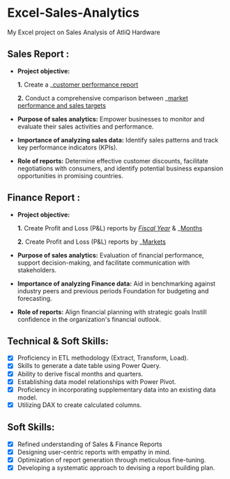 # Excel-Sales-Analytics
My Excel project on Sales Analysis of AtliQ Hardware 
## Sales Report :


- **Project objective:** 

    **1.** Create a _[customer performance report](https://github.com/Nerikshaana/Excel-Sales-Analytics/blob/main/Customer%20Performance%20Report.pdf) 

    **2.** Conduct a comprehensive comparison between _[market performance and sales targets](https://github.com/Nerikshaana/Excel-Sales-Analytics/blob/main/Market%20Performance%20vs%20Target%20Report.pdf)

- **Purpose of sales analytics:** Empower businesses to monitor and evaluate their sales activities and performance.

- **Importance of analyzing sales data:** Identify sales patterns and track key performance indicators (KPIs).

- **Role of reports:** Determine effective customer discounts, facilitate negotiations with consumers, and identify potential business expansion opportunities in promising countries.


## Finance Report :

- **Project objective:** 

    **1.** Create Profit and Loss (P&L) reports by _[Fiscal Year](https://github.com/Nerikshaana/Excel-Sales-Analytics/blob/main/P%26L%20Statement%20by%20Fiscal%20Year.pdf)_ & _[Months](https://github.com/Nerikshaana/Excel-Sales-Analytics/blob/main/P%26L%20Statement%20by%20Months.pdf)

   **2.** Create Profit and Loss (P&L) reports by _[Markets](https://github.com/Nerikshaana/Excel-Sales-Analytics/blob/main/P%26L%20Statement%20by%20Markets.pdf)

- **Purpose of sales analytics:** Evaluation of financial performance, support decision-making, and facilitate communication with stakeholders.

- **Importance of analyzing Finance data:** Aid in benchmarking against industry peers and previous periods Foundation for budgeting and forecasting.

- **Role of reports:** Align financial planning with strategic goals Instill confidence in the organization's financial outlook.


## Technical & Soft Skills:
- [x]	Proficiency in ETL methodology (Extract, Transform, Load).
- [x]	Skills to generate a date table using Power Query.
- [x]	Ability to derive fiscal months and quarters.
- [x]	Establishing data model relationships with Power Pivot.
- [x]	Proficiency in incorporating supplementary data into an existing data model.
- [x]	Utilizing DAX to create calculated columns.

## Soft Skills:
- [x]	Refined understanding of Sales & Finance Reports
- [x]	Designing user-centric reports with empathy in mind.
- [x]	Optimization of report generation through meticulous fine-tuning.
- [x]	Developing a systematic approach to devising a report building plan.
